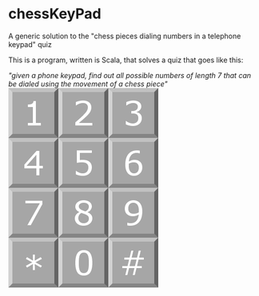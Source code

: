 # chessKeyPad
A generic solution to the "chess pieces dialing numbers in a telephone keypad" quiz

This is a program, written is Scala, that solves a quiz that goes like this:

_"given a phone keypad, find out all possible numbers of length 7 that can be dialed using the movement of a chess piece"_
![alt tag](https://raw.githubusercontent.com/gonzalo-roberto-diaz/chessKeyPad/master/Phone_keypad_layout,_grayscale.png)

